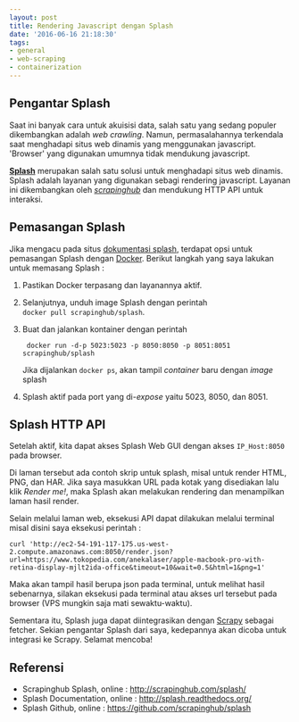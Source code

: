 ```yaml
---
layout: post
title: Rendering Javascript dengan Splash
date: '2016-06-16 21:18:30'
tags:
- general
- web-scraping
- containerization
---
```


## Pengantar Splash
Saat ini banyak cara untuk akuisisi data, salah satu yang sedang populer dikembangkan adalah *web crawling*. Namun, permasalahannya terkendala saat menghadapi situs web dinamis yang menggunakan javascript. 'Browser' yang digunakan umumnya tidak mendukung javascript.

[**Splash**](https://github.com/scrapinghub/splash/) merupakan salah satu solusi untuk menghadapi situs web dinamis. Splash adalah layanan yang digunakan sebagi rendering javascript. Layanan ini dikembangkan oleh [*scrapinghub*](http://scrapinghub.com/) dan mendukung HTTP API untuk interaksi.

## Pemasangan Splash
Jika mengacu pada situs [dokumentasi splash](http://splash.readthedocs.io/en/stable/), terdapat opsi untuk pemasangan Splash dengan [Docker](https://www.docker.com/). Berikut langkah yang saya lakukan untuk memasang Splash :

1. Pastikan Docker terpasang dan layanannya aktif.
2. Selanjutnya, unduh image Splash dengan perintah     
    `docker pull scrapinghub/splash`.
3. Buat dan jalankan kontainer dengan perintah

        docker run -d-p 5023:5023 -p 8050:8050 -p 8051:8051 scrapinghub/splash
    Jika dijalankan `docker ps`, akan tampil *container* baru dengan *image* splash
4. Splash aktif pada port yang di-*expose* yaitu 5023, 8050, dan 8051.

## Splash HTTP API
Setelah aktif, kita dapat akses Splash Web GUI dengan akses `IP_Host:8050` pada browser.

Di laman tersebut ada contoh skrip untuk splash, misal untuk render HTML, PNG, dan HAR. Jika saya masukkan URL pada kotak yang disediakan lalu klik *Render me!*, maka Splash akan melakukan rendering dan menampilkan laman hasil render.

Selain melalui laman web, eksekusi API dapat dilakukan melalui terminal misal disini saya eksekusi perintah :
    
    curl 'http://ec2-54-191-117-175.us-west-2.compute.amazonaws.com:8050/render.json?url=https://www.tokopedia.com/anekalaser/apple-macbook-pro-with-retina-display-mjlt2ida-office&timeout=10&wait=0.5&html=1&png=1'

Maka akan tampil hasil berupa json pada terminal, untuk melihat hasil sebenarnya, silakan eksekusi pada terminal atau akses url tersebut pada browser (VPS mungkin saja mati sewaktu-waktu).

Sementara itu, Splash juga dapat diintegrasikan dengan [Scrapy](http://scrapy.org/) sebagai fetcher. Sekian pengantar Splash dari saya, kedepannya akan dicoba untuk integrasi ke Scrapy. Selamat mencoba!

## Referensi
* Scrapinghub Splash, online : http://scrapinghub.com/splash/
* Splash Documentation, online : http://splash.readthedocs.org/
* Splash Github, online : https://github.com/scrapinghub/splash
